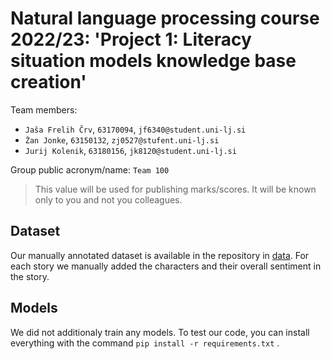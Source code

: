 # Natural language processing course 2022/23: 'Project 1: Literacy situation models knowledge base creation'

Team members:
 * `Jaša Frelih Črv`, `63170094`, `jf6340@student.uni-lj.si`
 * `Žan Jonke`, `63150132`, `zj0527@stufent.uni-lj.si`
 * `Jurij Kolenik`, `63180156`, `jk8120@student.uni-lj.si`
 
Group public acronym/name: `Team 100`
 > This value will be used for publishing marks/scores. It will be known only to you and not you colleagues.

 ## Dataset
 Our manually annotated dataset is available in the repository in [data](/data/annotations/AesopFablesCharacterSentiment.json). For each story we manually added the characters and their overall sentiment in the story.

 ## Models
 We did not additionaly train any models. To test our code, you can install everything with the command `pip install -r requirements.txt` .
